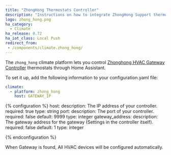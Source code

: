 ```yaml
---
title: "ZhongHong Thermostats Controller"
description: "Instructions on how to integrate ZhongHong Support thermostats within Home Assistant."
logo: zhong_hong.png
ha_category:
  - Climate
ha_release: 0.72
ha_iot_class: Local Push
redirect_from:
 - /components/climate.zhong_hong/
---
```



The `zhong_hong` climate platform lets you control [Zhonghong HVAC Gateway Controller](http://zhonghongtech.cn/v1/product.shtml/) thermostats through Home Assistant.

To set it up, add the following information to your configuration.yaml file:

```yaml
climate:
  - platform: zhong_hong
    host: GATEWAY_IP
```

{% configuration %}
host:
  description: The IP address of your controller.
  required: true
  type: string
port:
  description: The port of your controller.
  required: false
  default: 9999
  type: integer
gateway_address:
  description: The gateway address for the gateway (Settings in the controller itself).
  required: false
  default: 1
  type: integer

{% endconfiguration %}

When Gateway is found, All HVAC devices will be configured automatically.
